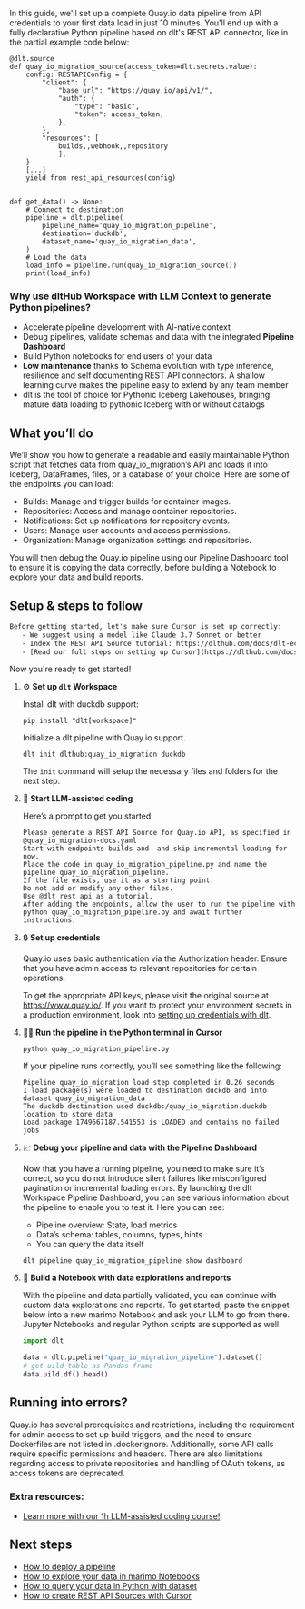 In this guide, we'll set up a complete Quay.io data pipeline from API credentials to your first data load in just 10 minutes. You'll end up with a fully declarative Python pipeline based on dlt's REST API connector, like in the partial example code below:

```python-outcome
@dlt.source
def quay_io_migration_source(access_token=dlt.secrets.value):
    config: RESTAPIConfig = {
        "client": {
            "base_url": "https://quay.io/api/v1/",
            "auth": {
                "type": "basic",
                "token": access_token,
            },
        },
        "resources": [
            builds,,webhook,,repository
            ],
    }
    [...]
    yield from rest_api_resources(config)


def get_data() -> None:
    # Connect to destination
    pipeline = dlt.pipeline(
        pipeline_name='quay_io_migration_pipeline',
        destination='duckdb',
        dataset_name='quay_io_migration_data', 
    )
    # Load the data
    load_info = pipeline.run(quay_io_migration_source())
    print(load_info) 
```

### Why use dltHub Workspace with LLM Context to generate Python pipelines?

- Accelerate pipeline development with AI-native context
- Debug pipelines, validate schemas and data with the integrated **Pipeline Dashboard**
- Build Python notebooks for end users of your data
- **Low maintenance** thanks to Schema evolution with type inference, resilience and self documenting REST API connectors. A shallow learning curve makes the pipeline easy to extend by any team member
- dlt is the tool of choice for Pythonic Iceberg Lakehouses, bringing mature data loading to pythonic Iceberg with or without catalogs

## What you’ll do

We’ll show you how to generate a readable and easily maintainable Python script that fetches data from quay_io_migration’s API and loads it into Iceberg, DataFrames, files, or a database of your choice. Here are some of the endpoints you can load:

- Builds: Manage and trigger builds for container images.
- Repositories: Access and manage container repositories.
- Notifications: Set up notifications for repository events.
- Users: Manage user accounts and access permissions.
- Organization: Manage organization settings and repositories.

You will then debug the Quay.io pipeline using our Pipeline Dashboard tool to ensure it is copying the data correctly, before building a Notebook to explore your data and build reports.

## Setup & steps to follow

```default
Before getting started, let's make sure Cursor is set up correctly:
   - We suggest using a model like Claude 3.7 Sonnet or better
   - Index the REST API Source tutorial: https://dlthub.com/docs/dlt-ecosystem/verified-sources/rest_api/ and add it to context as **@dlt rest api**
   - [Read our full steps on setting up Cursor](https://dlthub.com/docs/dlt-ecosystem/llm-tooling/cursor-restapi#23-configuring-cursor-with-documentation)
```

Now you're ready to get started!

1. ⚙️ **Set up `dlt` Workspace**
    
    Install dlt with duckdb support:
    ```shell
    pip install "dlt[workspace]"
    ```

    Initialize a dlt pipeline with Quay.io support.
    ```shell
    dlt init dlthub:quay_io_migration duckdb
    ```

    The `init` command will setup the necessary files and folders for the next step.
    
2. 🤠 **Start LLM-assisted coding**
    
    Here’s a prompt to get you started:
    
    ```prompt
    Please generate a REST API Source for Quay.io API, as specified in @quay_io_migration-docs.yaml 
    Start with endpoints builds and  and skip incremental loading for now. 
    Place the code in quay_io_migration_pipeline.py and name the pipeline quay_io_migration_pipeline. 
    If the file exists, use it as a starting point. 
    Do not add or modify any other files. 
    Use @dlt rest api as a tutorial. 
    After adding the endpoints, allow the user to run the pipeline with python quay_io_migration_pipeline.py and await further instructions.
    ```

    
3. 🔒 **Set up credentials** 
    
    Quay.io uses basic authentication via the Authorization header. Ensure that you have admin access to relevant repositories for certain operations.
    
    To get the appropriate API keys, please visit the original source at https://www.quay.io/.
    If you want to protect your environment secrets in a production environment, look into [setting up credentials with dlt](https://dlthub.com/docs/walkthroughs/add_credentials).
    
4. 🏃‍♀️ **Run the pipeline in the Python terminal in Cursor**
    
    ```shell
    python quay_io_migration_pipeline.py
    ```
    
    If your pipeline runs correctly, you’ll see something like the following:
    
    ```shell
    Pipeline quay_io_migration load step completed in 0.26 seconds
    1 load package(s) were loaded to destination duckdb and into dataset quay_io_migration_data
    The duckdb destination used duckdb:/quay_io_migration.duckdb location to store data
    Load package 1749667187.541553 is LOADED and contains no failed jobs
    ```
    
5. 📈 **Debug your pipeline and data with the Pipeline Dashboard**

    Now that you have a running pipeline, you need to make sure it’s correct, so you do not introduce silent failures like misconfigured pagination or incremental loading errors. By launching the dlt Workspace Pipeline Dashboard, you can see various information about the pipeline to enable you to test it. Here you can see:
    - Pipeline overview: State, load metrics
    - Data’s schema: tables, columns, types, hints
    - You can query the data itself
    
    ```shell
    dlt pipeline quay_io_migration_pipeline show dashboard
    ```
    
6. 🐍 **Build a Notebook with data explorations and reports**

    With the pipeline and data partially validated, you can continue with custom data explorations and reports. To get started, paste the snippet below into a new marimo Notebook and ask your LLM to go from there. Jupyter Notebooks and regular Python scripts are supported as well.

    
    ```python
    import dlt

   data = dlt.pipeline("quay_io_migration_pipeline").dataset()
   # get uild table as Pandas frame
   data.uild.df().head()
    ```

## Running into errors?

Quay.io has several prerequisites and restrictions, including the requirement for admin access to set up build triggers, and the need to ensure Dockerfiles are not listed in .dockerignore. Additionally, some API calls require specific permissions and headers. There are also limitations regarding access to private repositories and handling of OAuth tokens, as access tokens are deprecated.

### Extra resources:

- [Learn more with our 1h LLM-assisted coding course!](https://www.youtube.com/watch?v=GGid70rnJuM)

## Next steps

- [How to deploy a pipeline](https://dlthub.com/docs/walkthroughs/deploy-a-pipeline)
- [How to explore your data in marimo Notebooks](https://dlthub.com/docs/general-usage/dataset-access/marimo)
- [How to query your data in Python with dataset](https://dlthub.com/docs/general-usage/dataset-access/dataset)
- [How to create REST API Sources with Cursor](https://dlthub.com/docs/dlt-ecosystem/llm-tooling/cursor-restapi)
